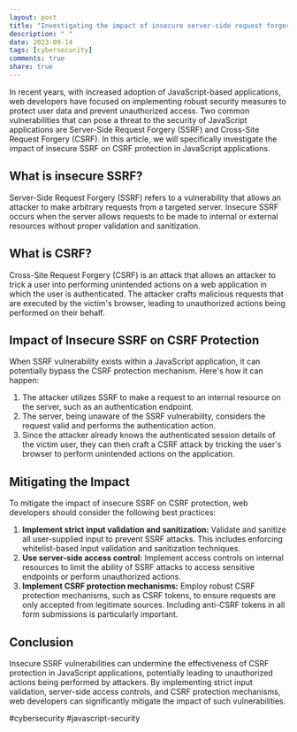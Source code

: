 ```yaml
---
layout: post
title: "Investigating the impact of insecure server-side request forgery (SSRF) on CSRF protection in JavaScript applications"
description: " "
date: 2023-09-14
tags: [cybersecurity]
comments: true
share: true
---
```


In recent years, with increased adoption of JavaScript-based applications, web developers have focused on implementing robust security measures to protect user data and prevent unauthorized access. Two common vulnerabilities that can pose a threat to the security of JavaScript applications are Server-Side Request Forgery (SSRF) and Cross-Site Request Forgery (CSRF). In this article, we will specifically investigate the impact of insecure SSRF on CSRF protection in JavaScript applications.

## What is insecure SSRF?

Server-Side Request Forgery (SSRF) refers to a vulnerability that allows an attacker to make arbitrary requests from a targeted server. Insecure SSRF occurs when the server allows requests to be made to internal or external resources without proper validation and sanitization.

## What is CSRF?

Cross-Site Request Forgery (CSRF) is an attack that allows an attacker to trick a user into performing unintended actions on a web application in which the user is authenticated. The attacker crafts malicious requests that are executed by the victim's browser, leading to unauthorized actions being performed on their behalf.

## Impact of Insecure SSRF on CSRF Protection

When SSRF vulnerability exists within a JavaScript application, it can potentially bypass the CSRF protection mechanism. Here's how it can happen:

1. The attacker utilizes SSRF to make a request to an internal resource on the server, such as an authentication endpoint.
2. The server, being unaware of the SSRF vulnerability, considers the request valid and performs the authentication action.
3. Since the attacker already knows the authenticated session details of the victim user, they can then craft a CSRF attack by tricking the user's browser to perform unintended actions on the application.

## Mitigating the Impact

To mitigate the impact of insecure SSRF on CSRF protection, web developers should consider the following best practices:

1. **Implement strict input validation and sanitization:** Validate and sanitize all user-supplied input to prevent SSRF attacks. This includes enforcing whitelist-based input validation and sanitization techniques.
2. **Use server-side access control:** Implement access controls on internal resources to limit the ability of SSRF attacks to access sensitive endpoints or perform unauthorized actions.
3. **Implement CSRF protection mechanisms:** Employ robust CSRF protection mechanisms, such as CSRF tokens, to ensure requests are only accepted from legitimate sources. Including anti-CSRF tokens in all form submissions is particularly important.

## Conclusion

Insecure SSRF vulnerabilities can undermine the effectiveness of CSRF protection in JavaScript applications, potentially leading to unauthorized actions being performed by attackers. By implementing strict input validation, server-side access controls, and CSRF protection mechanisms, web developers can significantly mitigate the impact of such vulnerabilities.

#cybersecurity #javascript-security
